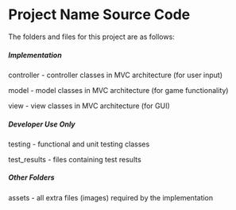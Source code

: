 # Project Name Source Code

The folders and files for this project are as follows:

##### Implementation

controller - controller classes in MVC architecture (for user input)

model - model classes in MVC architecture (for game functionality)

view - view classes in MVC architecture (for GUI)

##### Developer Use Only

testing - functional and unit testing classes

test_results - files containing test results

##### Other Folders

assets - all extra files (images) required by the implementation
